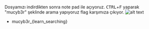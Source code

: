 Dosyamızı indirdikten sonra note pad ile açıyoruz. <kbd>CTRL</kbd>+<kbd>F</kbd> yaparak "mucyb3r" şeklinde arama yapıyoruz flag karşımıza çıkıyor.
![alt text](https://github.com/MuCyberLab/CTF/blob/master/Forensic/files/Log.PNG?raw=true)

* mucyb3r_{learn_searching}
